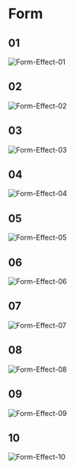 <!--
 * @Date: 2020-02-21 14:55:24
 * @LastEditors: Yearth
 * @LastEditTime: 2020-02-23 21:06:10
 -->

# Form

## 01

![Form-Effect-01](https://s2.ax1x.com/2019/11/27/Q907zd.gif)

## 02

![Form-Effect-02](https://s2.ax1x.com/2019/11/27/Q9BAe0.gif)

## 03

![Form-Effect-03](https://s2.ax1x.com/2019/11/27/Q9BjXR.gif)

## 04

![Form-Effect-04](https://s2.ax1x.com/2019/11/27/Q9DRUK.gif)

## 05

![Form-Effect-05](https://s2.ax1x.com/2019/11/27/Q9c6kq.gif)

## 06

![Form-Effect-06](https://s2.ax1x.com/2019/11/27/Q9cnfK.gif)

## 07

![Form-Effect-07](https://s2.ax1x.com/2019/12/06/QJnZo4.gif)

## 08

![Form-Effect-08](https://s2.ax1x.com/2020/02/21/3nL6W4.gif)

## 09

![Form-Effect-09](https://s2.ax1x.com/2020/02/23/33SzIe.gif)

## 10

![Form-Effect-10](https://s2.ax1x.com/2020/02/25/3YemrT.gif)
